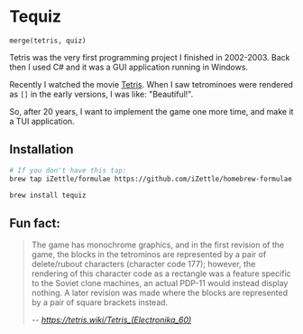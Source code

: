 Tequiz
======

```
merge(tetris, quiz)
```

Tetris was the very first programming project I finished in 2002-2003.
Back then I used C# and it was a GUI application running in Windows.

Recently I watched the movie [Tetris]. When I saw tetrominoes were rendered as
`[]` in the early versions, I was like: "Beautiful!".

So, after 20 years, I want to implement the game one more time, and make it
a TUI application.


## Installation

```sh
# If you don't have this tap:
brew tap iZettle/formulae https://github.com/iZettle/homebrew-formulae

brew install tequiz
```


## Fun fact:

> The game has monochrome graphics, and in the first revision of the game, the
> blocks in the tetrominos are represented by a pair of delete/rubout
> characters (character code 177); however, the rendering of this character
> code as a rectangle was a feature specific to the Soviet clone machines, an
> actual PDP-11 would instead display nothing. A later revision was made where
> the blocks are represented by a pair of square brackets instead.
>
> -- <cite>https://tetris.wiki/Tetris_(Electronika_60)</cite>


[Tetris]: https://en.wikipedia.org/wiki/Tetris_(film)
